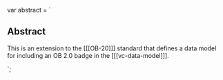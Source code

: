 var abstract = `

## Abstract

This is an extension to the [[[OB-20]]] standard that defines a data model for including an OB 2.0 badge in the [[[vc-data-model]]].

`;
